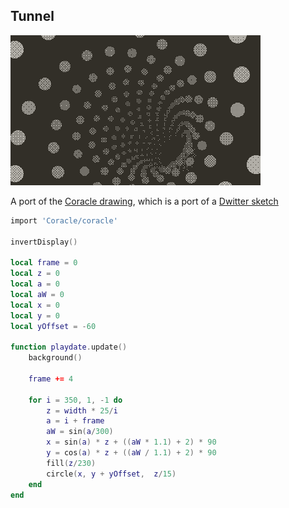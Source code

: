 ## Tunnel
![](./readme_assets/pd_tunnel.gif)

A port of the [Coracle drawing](https://orllewin.github.io/coracle/drawings/ports/tunnel/), which is a port of a [Dwitter sketch](https://www.dwitter.net/d/26555)

```lua
import 'Coracle/coracle'

invertDisplay()

local frame = 0
local z = 0
local a = 0
local aW = 0
local x = 0
local y = 0
local yOffset = -60

function playdate.update()	
	background()
	
	frame += 4
	
	for i = 350, 1, -1 do
		z = width * 25/i
		a = i + frame 
		aW = sin(a/300)
		x = sin(a) * z + ((aW * 1.1) + 2) * 90
		y = cos(a) * z + ((aW / 1.1) + 2) * 90
		fill(z/230)
		circle(x, y + yOffset,  z/15)
	end
end
```